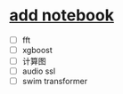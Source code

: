 # [add notebook](https://github.com/iLovEing/notebook/issues/27)

- [ ] fft
- [ ] xgboost
- [ ] 计算图
- [ ] audio ssl
- [ ] swim transformer